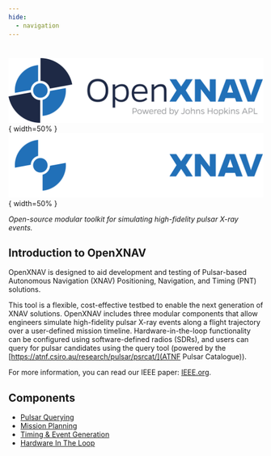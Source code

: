 ```yaml
---
hide:
  - navigation
---
```


# 

![OpenXNAV Logo](assets/images/logo/png/23-03611_OpenXNav_Color-full.png#only-light){ width=50% }
![OpenXNAV Logo](assets/images/logo/png/23-03611_OpenXNav_White-lightblue-full.png#only-dark){ width=50% }

*Open-source modular toolkit for simulating high-fidelity pulsar X-ray events.* 


## **Introduction to OpenXNAV**

OpenXNAV is designed to aid development and testing of Pulsar-based Autonomous Navigation (XNAV) Positioning, Navigation, and Timing (PNT) solutions.

This tool is a flexible, cost-effective testbed to enable the next generation of XNAV solutions. OpenXNAV includes three modular components that allow engineers simulate high-fidelity pulsar X-ray events along a flight trajectory over a user-defined mission timeline. Hardware-in-the-loop functionality can be configured using software-defined radios (SDRs), and users can query for pulsar candidates using the query tool (powered by the [https://atnf.csiro.au/research/pulsar/psrcat/](ATNF Pulsar Catalogue)). 

For more information, you can read our IEEE paper: [IEEE.org](https://ieeexplore.ieee.org/document/10139942).



## **Components**

* [Pulsar Querying](components/1__pulsar_querying/pq_overview.md)
* [Mission Planning](components/2__mission_planning/mp_overview.md)
* [Timing & Event Generation](components/3__custom_event_generation/ceg_overview.md)
* [Hardware In The Loop](components/3__custom_event_generation/ceg_overview/#hardware-in-the-loop-sdrs)
